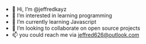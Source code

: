 - 👋 Hi, I’m @jeffredkayz
- 👀 I’m interested in learning programming 
- 🌱 I’m currently learning Javascript 
- 💞️ I’m looking to collaborate on open source projects 
- 📫 you could reach me via jeffred626@outlook.com

<!---
jeffredkayz/jeffredkayz is a ✨ special ✨ repository because its `README.md` (this file) appears on your GitHub profile.
You can click the Preview link to take a look at your changes.
--->
